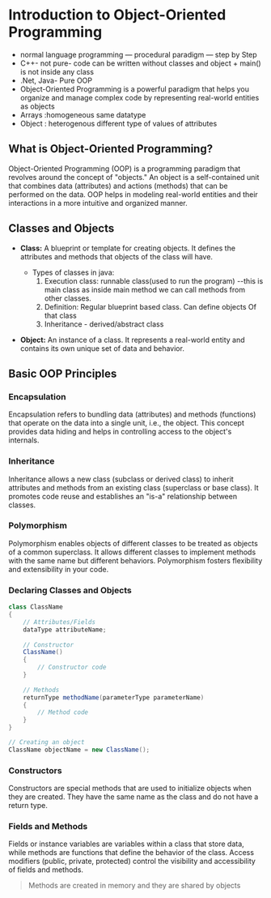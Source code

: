 # Introduction to Object-Oriented Programming

- normal language programming — procedural paradigm — step by Step
- C++- not pure- code can be written without classes and object + main() is not inside any class
- .Net, Java- Pure OOP
- Object-Oriented Programming is a powerful paradigm that helps you organize and manage complex code by representing real-world entities as objects
- Arrays :homogeneous same datatype
- Object : heterogenous different type of values of attributes

## What is Object-Oriented Programming?

Object-Oriented Programming (OOP) is a programming paradigm that revolves around the concept of "objects." An object is a self-contained unit that combines data (attributes) and actions (methods) that can be performed on the data. OOP helps in modeling real-world entities and their interactions in a more intuitive and organized manner.

## Classes and Objects

- **Class:** A blueprint or template for creating objects. It defines the attributes and methods that objects of the class will have.
  - Types of classes in java:
    1. Execution class: runnable class(used to run the program) --this is main class as inside main method we can call methods from other classes.
    2. Definition: Regular blueprint based class. Can define objects Of that class
    3. Inheritance - derived/abstract class

- **Object:** An instance of a class. It represents a real-world entity and contains its own unique set of data and behavior.

## Basic OOP Principles

### Encapsulation

Encapsulation refers to bundling data (attributes) and methods (functions) that operate on the data into a single unit, i.e., the object. This concept provides data hiding and helps in controlling access to the object's internals.

### Inheritance

Inheritance allows a new class (subclass or derived class) to inherit attributes and methods from an existing class (superclass or base class). It promotes code reuse and establishes an "is-a" relationship between classes.

### Polymorphism

Polymorphism enables objects of different classes to be treated as objects of a common superclass. It allows different classes to implement methods with the same name but different behaviors. Polymorphism fosters flexibility and extensibility in your code.

### Declaring Classes and Objects

```java
class ClassName 
{
    // Attributes/Fields
    dataType attributeName;
    
    // Constructor
    ClassName() 
    {
        // Constructor code
    }
    
    // Methods
    returnType methodName(parameterType parameterName) 
    {
        // Method code
    }
}

// Creating an object
ClassName objectName = new ClassName();
```

### Constructors

Constructors are special methods that are used to initialize objects when they are created. They have the same name as the class and do not have a return type.

### Fields and Methods

Fields or instance variables are variables within a class that store data, while methods are functions that define the behavior of the class. Access modifiers (public, private, protected) control the visibility and accessibility of fields and methods.

> Methods are created in memory and they are shared by objects
